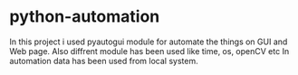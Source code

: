 # python-automation
In this project i used pyautogui module for automate the things on GUI and Web page.
Also diffrent module has been used like time, os, openCV etc
In automation data has been used from local system.
